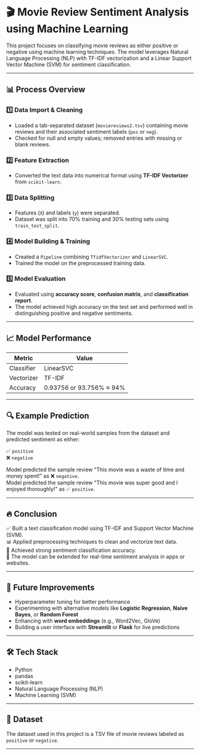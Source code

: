 # 🎬 Movie Review Sentiment Analysis using Machine Learning

This project focuses on classifying movie reviews as either positive or negative using machine learning techniques. The model leverages Natural Language Processing (NLP) with TF-IDF vectorization and a Linear Support Vector Machine (SVM) for sentiment classification.

---

## 📊 Process Overview

### 1️⃣ Data Import & Cleaning
- Loaded a tab-separated dataset (`moviereviews2.tsv`) containing movie reviews and their associated sentiment labels (`pos` or `neg`).
- Checked for null and empty values; removed entries with missing or blank reviews.

### 2️⃣ Feature Extraction
- Converted the text data into numerical format using **TF-IDF Vectorizer** from `scikit-learn`.

### 3️⃣ Data Splitting
- Features (`X`) and labels (`y`) were separated.
- Dataset was split into 70% training and 30% testing sets using `train_test_split`.

### 4️⃣ Model Building & Training
- Created a `Pipeline` combining `TfidfVectorizer` and `LinearSVC`.
- Trained the model on the preprocessed training data.

### 5️⃣ Model Evaluation
- Evaluated using **accuracy score**, **confusion matrix**, and **classification report**.
- The model achieved high accuracy on the test set and performed well in distinguishing positive and negative sentiments.

---

## 📈 Model Performance

| Metric | Value |
|--------|-------|
| Classifier | LinearSVC |
| Vectorizer | TF-IDF |
| Accuracy | 0.93756 or 93.756% ≈ 94% |

---

## 🔍 Example Prediction

The model was tested on real-world samples from the dataset and predicted sentiment as either:

✅ `positive`  
❌ `negative`

Model predicted the sample review "This movie was a waste of time and money spent!" as ❌ `negative`.  
Model predicted the sample review "This movie was super good and I enjoyed thoroughly!" as ✅ `positive`.


---

## 🔥 Conclusion

✅ Built a text classification model using TF-IDF and Support Vector Machine (SVM).  
📊 Applied preprocessing techniques to clean and vectorize text data.  
🧠 Achieved strong sentiment classification accuracy.  
🚀 The model can be extended for real-time sentiment analysis in apps or websites.

---

## 🚧 Future Improvements

- Hyperparameter tuning for better performance
- Experimenting with alternative models like **Logistic Regression**, **Naive Bayes**, or **Random Forest**
- Enhancing with **word embeddings** (e.g., Word2Vec, GloVe)
- Building a user interface with **Streamlit** or **Flask** for live predictions

---

## 🛠️ Tech Stack

- Python
- pandas
- scikit-learn
- Natural Language Processing (NLP)
- Machine Learning (SVM)

---

## 📁 Dataset

The dataset used in this project is a TSV file of movie reviews labeled as `positive` or `negative`.

---
